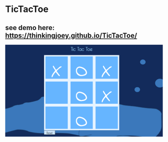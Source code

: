 # TicTacToe

## see demo here: https://thinkingjoey.github.io/TicTacToe/
!["screenshot of the game"](./images/Screenshot_TicTacToe.png)

